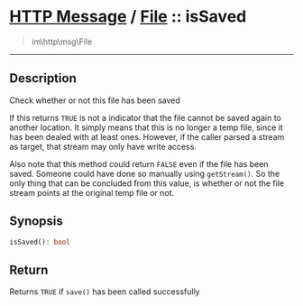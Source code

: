 # [HTTP Message](http.md) / [File](http-File.md) :: isSaved
 > im\http\msg\File
____

## Description
Check whether or not this file has been saved

If this returns `TRUE` is not a indicator that the
file cannot be saved again to another location.
It simply means that this is no longer a temp file,
since it has been dealed with at least ones.
However, if the caller parsed a stream as target,
that stream may only have write access.

Also note that this method could return `FALSE`
even if the file has been saved. Someone could have
done so manually using `getStream()`. So the only thing that
can be concluded from this value, is whether or not the file
stream points at the original temp file or not.

## Synopsis
```php
isSaved(): bool
```

## Return
Returns `TRUE` if `save()` has been called successfully
